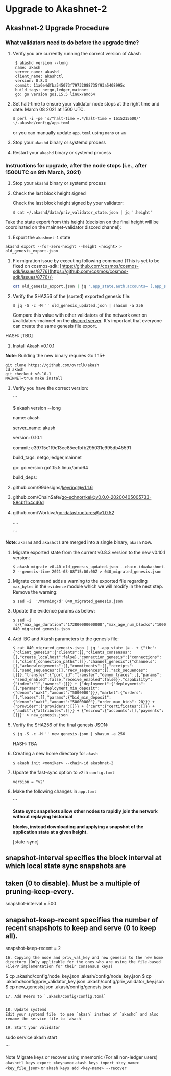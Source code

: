 # Upgrade to Akashnet-2

## Akashnet-2 Upgrade Procedure

### What validators need to do before the upgrade time?

1. Verify you are currently running the correct version of Akash

   ```text
    $ akashd version --long
    name: akash
    server_name: akashd
    client_name: akashctl
    version: 0.8.3
    commit: 11a6e4dfba545073f79732088735f93a5408995c
    build_tags: netgo,ledger,mainnet
    go: go version go1.15.5 linux/amd64
   ```

2. Set halt-time to ensure your validator node stops at the right time and date: March 08 2021 at 1500 UTC.

   ```text
   $ perl -i -pe 's/^halt-time =.*/halt-time = 1615215600/' ~/.akashd/config/app.toml
   ```

   or you can manually update `app.toml` using `nano` or `vm`

3. Stop your `akashd` binary or systemd process
4. Restart your `akashd` binary or systemd process

### Instructions for upgrade, after the node stops \(i.e., after 1500UTC on 8th March, 2021\)

1. Stop your `akashd` binary or systemd process
2. Check the last block height signed

   Check the last block height signed by your validator:

   ```text
   $ cat ~/.akashd/data/priv_validator_state.json | jq '.height'
   ```

Take the state export from this height \(decision on the final height will be coordinated on the mainnet-validator discord channel\):

1. Export the `akashnet-1` state

```text
akashd export --for-zero-height --height <height> > old_genesis_export.json
```

1. Fix migration issue by executing following command \(This is yet to be fixed on cosmos-sdk: [https://github.com/cosmos/cosmos-sdk/issues/8776](https://github.com/cosmos/cosmos-sdk/issues/8776)\)

   ```bash
   cat old_genesis_export.json | jq '.app_state.auth.accounts= [.app_state.auth.accounts[] | if (.value.public_key!=null and .value.public_key!="") then (.value.public_key.value= (.value.public_key.value | if type=="string" then . else (.threshold = (.threshold| tonumber)) end)) else . end ]' > old_genesis_updated.json
   ```

2. Verify the SHA256 of the \(sorted\) exported genesis file:

   ```text
   $ jq -S -c -M '' old_genesis_updated.json | shasum -a 256
   ```

   Compare this value with other validators of the network over on \#validators-mainnet on the [discord server](https://discord.gg/CuGPqaUW). It's important that everyone can create the same genesis file export.

HASH: \[TBD\]

1. Install Akash [v0.10.1](https://github.com/ovrclk/akash/releases/tag/v0.10.1)

**Note**: Building the new binary requires Go 1.15+

```text
git clone https://github.com/ovrclk/akash
cd akash
git checkout v0.10.1
MAINNET=true make install
```

1. Verify you have the correct version:

   \`\`\`

   $ akash version --long

   name: akash

   server\_name: akash

   version: 0.10.1

   commit: c39715e1f9c13ec85eefbfb295031e995db45591

   build\_tags: netgo,ledger,mainnet

   go: go version go1.15.5 linux/amd64

   build\_deps:

2. github.com/99designs/keyring@v1.1.6
3. github.com/ChainSafe/go-schnorrkel@v0.0.0-20200405005733-88cbf1b4c40d
4. github.com/Workiva/go-datastructures@v1.0.52

   ....

   \`\`\`

**Note**: `akashd` and `akashctl` are merged into a single binary, `akash` now.

1. Migrate exported state from the current v0.8.3 version to the new v0.10.1 version:

   ```text
   $ akash migrate v0.40 old_genesis_updated.json --chain-id=akashnet-2 --genesis-time 2021-03-08T15:00:00Z > 040_migrated_genesis.json
   ```

2. Migrate command adds a warning to the exported file regarding `max_bytes` in the `evidence` module which we will modify in the next step. Remove the warning:

   ```text
   $ sed -i  '/Warning/d' 040_migrated_genesis.json
   ```

3. Update the evidence params as below:

   ```text
   $ sed -i 's/{"max_age_duration":"172800000000000","max_age_num_blocks":"100000"}/{"max_age_duration":"172800000000000","max_age_num_blocks":"100000","max_bytes":"1048576"}/g' 040_migrated_genesis.json
   ```

4. Add IBC and Akash parameters to the genesis file:

   ```text
   $ cat 040_migrated_genesis.json | jq '.app_state |= . + {"ibc":{"client_genesis":{"clients":[],"clients_consensus":[],"create_localhost":false},"connection_genesis":{"connections":[],"client_connection_paths":[]},"channel_genesis":{"channels":[],"acknowledgements":[],"commitments":[],"receipts":[],"send_sequences":[],"recv_sequences":[],"ack_sequences":[]}},"transfer":{"port_id":"transfer","denom_traces":[],"params":{"send_enabled":false,"receive_enabled":false}},"capability":{"index":"1","owners":[]}} + {"deployment":{"deployments":[],"params":{"deployment_min_deposit":{"denom":"uakt","amount":"5000000"}}},"market":{"orders":[],"leases":[],"params":{"bid_min_deposit":{"denom":"uakt","amount":"50000000"},"order_max_bids": 20}}} + {"provider":{"providers":[]}} + {"cert":{"certificates":[]}} + {"audit":{"attributes":[]}} + {"escrow":{"accounts":[],"payments":[]}}' > new_genesis.json
   ```

5. Verify the SHA256 of the final genesis JSON:

   ```text
   $ jq -S -c -M '' new_genesis.json | shasum -a 256
   ```

   HASH: TBA

6. Creating a new home directory for `akash`

   ```text
   $ akash init <moniker> --chain-id akashnet-2
   ```

7. Update the fast-sync option to `v2` in `config.toml`

   ```text
   version = "v2"
   ```

8. Make the following changes in `app.toml`

   \`\`\`

   **State sync snapshots allow other nodes to rapidly join the network without replaying historical**

   **blocks, instead downloading and applying a snapshot of the application state at a given height.**

   \[state-sync\]

## snapshot-interval specifies the block interval at which local state sync snapshots are

## taken \(0 to disable\). Must be a multiple of pruning-keep-every.

snapshot-interval = 500

## snapshot-keep-recent specifies the number of recent snapshots to keep and serve \(0 to keep all\).

snapshot-keep-recent = 2

```text
16. Copying the node and priv_val_key and new genesis to the new home directory (Only applicable for the ones who are using the file-based FilePV implementation for their consensus keys)
```

$ cp .akashd/config/node\_key.json .akash/config/node\_key.json $ cp .akashd/config/priv\_validator\_key.json .akash/config/priv\_validator\_key.json $ cp new\_genesis.json .akash/config/genesis.json

```text
17. Add Peers to `.akash/config/config.toml`


18. Update systemd
Edit your systemd file  to use `akash` instead of `akashd` and also rename the service file to `akash`

19. Start your validator
```

sudo service akash start

\`\`\`

Note Migrate keys or recover using mnemonic \(For all non-ledger users\) `akashctl keys export <keyname>` `akash keys import <key_name> <key_file_json>` or `akash keys add <key-name> --recover`

